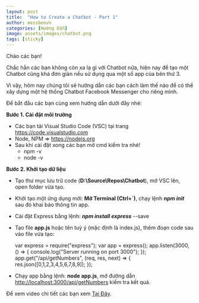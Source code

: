 ```yaml
---
layout: post
title:  "How to Create a Chatbot - Part 1"
author: messbeevn
categories: [Hướng Dẫn]
image: assets/images/chatbot.png
tags: [sticky]
---
```

Chào các bạn!

Chắc hẳn các bạn không còn xa lạ gì với Chatbot nữa, hiện nay để tạo một Chatbot cũng khá đơn giản nếu sử dụng qua một số app của bên thứ 3.

Vì vậy, hôm nay chúng tôi sẽ hướng dẫn các bạn cách làm thế nào để có thể xây dựng một hệ thống Chatbot Facebook Messenger cho riêng mình.

Để bắt đầu các bạn cùng xem hướng dẫn dưới đây nhé: 

**Bước 1. Cài đặt môi trường**

- Các bạn tải Visual Studio Code (VSC) tại trang <https://code.visualstudio.com>
- Node, NPM => <https://nodejs.org>
- Sau khi cài đặt xong các bạn mở cmd kiểm tra nhé!
    - npm -v
    - node -v

**Bước 2. Khởi tạo dữ liệu**

- Tạo thư mục lưu trữ code (**D:\Source\Repos\Chatbot**), mở VSC lên, open folder vừa tạo.
- Khởi tạo một ứng dụng mới: **Mở Terminal (Ctrl+`)**, chạy lệnh ***npm init*** sau đó khai báo thông tin app.
- Cài đặt Express bằng lệnh: ***npm install express*** --save
- Tạo file **app.js** hoặc tên tuỳ ý (mặc định là index.js), thêm đoạn code sau vào file vừa tạo:

    var express = require("express");
    var app = express();
    app.listen(3000, () => {
	        console.log("Server running on port 3000");
    });
    app.get("/api/getNumbers", (req, res, next) => 
    {
	    res.json([0,1,2,3,4,5,6,7,8,9]);
    });

- Chạy app bằng lệnh: **node app.js**, mở đường dẫn <http://localhost:3000/api/getNumbers> kiểm tra kết quả.

Để xem video chi tiết các bạn xem [Tại Đây](https://www.youtube.com/watch?reload=9&v=5zE-tevfJbY&fbclid=IwAR3bYdHrMV-zAawvQnJ8gLDy-XtqDG5J20d853pzD5UKjMvGFWzyU4sAIHM).